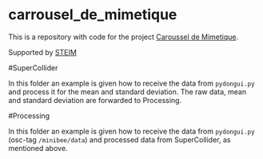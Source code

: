 # carrousel_de_mimetique

This is a repository with code for the project [Caroussel de Mimetique](http://www.immaterialicious.com/).

Supported by [STEIM](http://www.steim.org)


#SuperCollider

In this folder an example is given how to receive the data from ```pydongui.py``` and process it for the mean and standard deviation.
The raw data, mean and standard deviation are forwarded to Processing.

#Processing

In this folder an example is given how to receive the data from ```pydongui.py``` (osc-tag ```/minibee/data```) and processed data from SuperCollider, as mentioned above.

